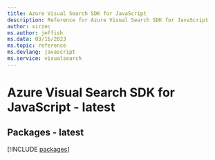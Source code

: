 ```yaml
---
title: Azure Visual Search SDK for JavaScript
description: Reference for Azure Visual Search SDK for JavaScript
author: xirzec
ms.author: jeffish
ms.data: 03/16/2023
ms.topic: reference
ms.devlang: javascript
ms.service: visualsearch
---
```

# Azure Visual Search SDK for JavaScript - latest
## Packages - latest
[!INCLUDE [packages](visual-search-index.md)]